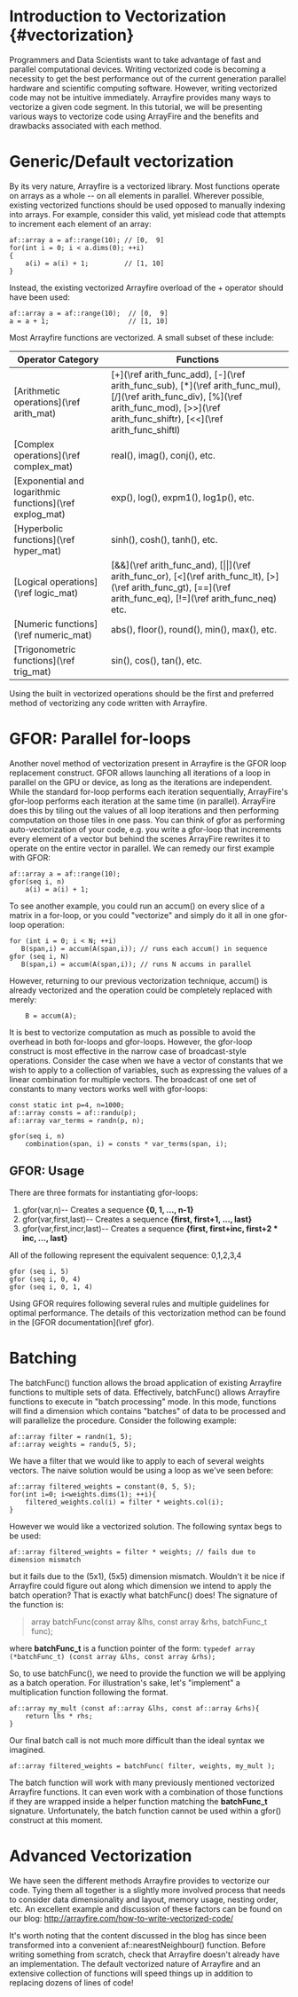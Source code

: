 Introduction to Vectorization {#vectorization}
===================

Programmers and Data Scientists want to take advantage of fast and parallel
computational devices. Writing vectorized code is becoming a necessity to get
the best performance out of the current generation parallel hardware and
scientific computing software. However, writing vectorized code may not be
intuitive immediately. Arrayfire provides many ways to vectorize a given code
segment. In this tutorial, we will be presenting various ways to vectorize code
using ArrayFire and the benefits and drawbacks associated with each method.

# Generic/Default vectorization
By its very nature, Arrayfire is a vectorized library. Most functions operate on
arrays as a whole -- on all elements in parallel. Wherever possible, existing
vectorized functions should be used opposed to manually indexing into arrays.
For example, consider this valid, yet mislead code that attempts to increment
each element of an array:
~~~~~~~~~~~~~~~~~~~~~~~~~~~~~~~~~~~~~~~~~~~~~~~~~~~~~~~~~~~~~~~~~~~~~~~{.cpp}
af::array a = af::range(10); // [0,  9]
for(int i = 0; i < a.dims(0); ++i)
{
    a(i) = a(i) + 1;         // [1, 10]
}
~~~~~~~~~~~~~~~~~~~~~~~~~~~~~~~~~~~~~~~~~~~~~~~~~~~~~~~~~~~~~~~~~~~~~~~

Instead, the existing vectorized Arrayfire overload of the + operator should have been used:
~~~~~~~~~~~~~~~~~~~~~~~~~~~~~~~~~~~~~~~~~~~~~~~~~~~~~~~~~~~~~~~~~~~~~~~{.cpp}
af::array a = af::range(10);  // [0,  9]
a = a + 1;                    // [1, 10]
~~~~~~~~~~~~~~~~~~~~~~~~~~~~~~~~~~~~~~~~~~~~~~~~~~~~~~~~~~~~~~~~~~~~~~~

Most Arrayfire functions are vectorized. A small subset of these include:

Operator Category                                           | Functions
------------------------------------------------------------|--------------------------
[Arithmetic operations](\ref arith_mat)                     | [+](\ref arith_func_add), [-](\ref arith_func_sub), [*](\ref arith_func_mul), [/](\ref arith_func_div), [%](\ref arith_func_mod), [>>](\ref arith_func_shiftr), [<<](\ref arith_func_shiftl)
[Complex operations](\ref complex_mat)                      | real(), imag(), conj(), etc.
[Exponential and logarithmic functions](\ref explog_mat)    | exp(), log(), expm1(), log1p(), etc.
[Hyperbolic functions](\ref hyper_mat)                      | sinh(), cosh(), tanh(), etc.
[Logical operations](\ref logic_mat)                        | [&&](\ref arith_func_and), [\|\|](\ref arith_func_or), [<](\ref arith_func_lt), [>](\ref arith_func_gt), [==](\ref arith_func_eq), [!=](\ref arith_func_neq) etc.
[Numeric functions](\ref numeric_mat)                       | abs(), floor(), round(), min(), max(), etc.
[Trigonometric functions](\ref trig_mat)                    | sin(), cos(), tan(), etc.

Using the built in vectorized operations should be the first and preferred method
of vectorizing any code written with Arrayfire.

# GFOR: Parallel for-loops
Another novel method of vectorization present in Arrayfire is the GFOR loop replacement construct.
GFOR allows launching all iterations of a loop in parallel on the GPU or device,
as long as the iterations are independent. While the standard for-loop performs
each iteration sequentially, ArrayFire's gfor-loop performs each iteration at
the same time (in parallel). ArrayFire does this by tiling out the values of all
loop iterations and then performing computation on those tiles in one pass.
You can think of gfor as performing auto-vectorization of your code, e.g. you
write a gfor-loop that increments every element of a vector but behind the scenes
ArrayFire rewrites it to operate on the entire vector in parallel.
We can remedy our first example with GFOR:
~~~~~~~~~~~~~~~~~~~~~~~~~~~~~~~~~~~~~~~~~~~~~~~~~~~~~~~~~~~~~~~~~~~~~~~{.cpp}
af::array a = af::range(10);
gfor(seq i, n)
    a(i) = a(i) + 1;
~~~~~~~~~~~~~~~~~~~~~~~~~~~~~~~~~~~~~~~~~~~~~~~~~~~~~~~~~~~~~~~~~~~~~~~

To see another example, you could run an accum() on every slice of a matrix in a
for-loop, or you could "vectorize" and simply do it all in one gfor-loop operation:
~~~~~~~~~~~~~~~~~~~~~~~~~~~~~~~~~~~~~~~~~~~~~~~~~~~~~~~~~~~~~~~~~~~~~~~{.cpp}
for (int i = 0; i < N; ++i)
   B(span,i) = accum(A(span,i)); // runs each accum() in sequence
gfor (seq i, N)
   B(span,i) = accum(A(span,i)); // runs N accums in parallel
~~~~~~~~~~~~~~~~~~~~~~~~~~~~~~~~~~~~~~~~~~~~~~~~~~~~~~~~~~~~~~~~~~~~~~~
However, returning to our previous vectorization technique, accum() is already
vectorized and the operation could be completely replaced with merely:
~~~~~~~~~~~~~~~~~~~~~~~~~~~~~~~~~~~~~~~~~~~~~~~~~~~~~~~~~~~~~~~~~~~~~~~{.cpp}
    B = accum(A);
~~~~~~~~~~~~~~~~~~~~~~~~~~~~~~~~~~~~~~~~~~~~~~~~~~~~~~~~~~~~~~~~~~~~~~~

It is best to vectorize computation as much as possible to avoid the overhead in
both for-loops and gfor-loops. However, the gfor-loop construct is most effective
in the narrow case of broadcast-style operations. Consider the case when we have
a vector of constants that we wish to apply to a collection of variables, such as
expressing the values of a linear combination for multiple vectors. The broadcast
of one set of constants to many vectors works well with gfor-loops:
~~~~~~~~~~~~~~~~~~~~~~~~~~~~~~~~~~~~~~~~~~~~~~~~~~~~~~~~~~~~~~~~~~~~~~~{.cpp}
const static int p=4, n=1000;
af::array consts = af::randu(p);
af::array var_terms = randn(p, n);

gfor(seq i, n)
    combination(span, i) = consts * var_terms(span, i);
~~~~~~~~~~~~~~~~~~~~~~~~~~~~~~~~~~~~~~~~~~~~~~~~~~~~~~~~~~~~~~~~~~~~~~~


## GFOR: Usage
There are three formats for instantiating gfor-loops:

 1. gfor(var,n)-- Creates a sequence <B>{0, 1, ..., n-1}</B>
 2. gfor(var,first,last)-- Creates a sequence <B>{first, first+1, ..., last}</B>
 3. gfor(var,first,incr,last)-- Creates a sequence <B>{first, first+inc, first+2 * inc, ..., last}</B>


All of the following represent the equivalent sequence: 0,1,2,3,4
~~~~~~~~~~~~~~~~~~~~~~~~~~~~~~~~~~~~~~~~~~~~~~~~~~~~~~~~~~~~~~~~~~~~~~~{.cpp}
gfor (seq i, 5)
gfor (seq i, 0, 4)
gfor (seq i, 0, 1, 4)
~~~~~~~~~~~~~~~~~~~~~~~~~~~~~~~~~~~~~~~~~~~~~~~~~~~~~~~~~~~~~~~~~~~~~~~
Using GFOR requires following several rules and multiple guidelines for optimal performance.
The details of this vectorization method can be found in the [GFOR documentation](\ref gfor).

# Batching
The batchFunc() function allows the broad application of existing Arrayfire
functions to multiple sets of data. Effectively, batchFunc() allows Arrayfire
functions to execute in "batch processing" mode. In this mode, functions will
find a dimension which contains "batches" of data to be processed and will
parallelize the procedure.
Consider the following example:
~~~~~~~~~~~~~~~~~~~~~~~~~~~~~~~~~~~~~~~~~~~~~~~~~~~~~~~~~~~~~~~~~~~~~~~{.cpp}
af::array filter = randn(1, 5);
af::array weights = randu(5, 5);
~~~~~~~~~~~~~~~~~~~~~~~~~~~~~~~~~~~~~~~~~~~~~~~~~~~~~~~~~~~~~~~~~~~~~~~
We have a filter that we would like to apply to each of several weights vectors.
The naive solution would be using a loop as we've seen before:
~~~~~~~~~~~~~~~~~~~~~~~~~~~~~~~~~~~~~~~~~~~~~~~~~~~~~~~~~~~~~~~~~~~~~~~{.cpp}
af::array filtered_weights = constant(0, 5, 5);
for(int i=0; i<weights.dims(1); ++i){
    filtered_weights.col(i) = filter * weights.col(i);
}
~~~~~~~~~~~~~~~~~~~~~~~~~~~~~~~~~~~~~~~~~~~~~~~~~~~~~~~~~~~~~~~~~~~~~~~
However we would like a vectorized solution. The following syntax begs to be used:
~~~~~~~~~~~~~~~~~~~~~~~~~~~~~~~~~~~~~~~~~~~~~~~~~~~~~~~~~~~~~~~~~~~~~~~{.cpp}
af::array filtered_weights = filter * weights; // fails due to dimension mismatch
~~~~~~~~~~~~~~~~~~~~~~~~~~~~~~~~~~~~~~~~~~~~~~~~~~~~~~~~~~~~~~~~~~~~~~~
but it fails due to the (5x1), (5x5) dimension mismatch. Wouldn't it be nice if
Arrayfire could figure out along which dimension we intend to apply the batch
operation? That is exactly what batchFunc() does!
The signature of the function is:

> array batchFunc(const array &lhs, const array &rhs, batchFunc_t func);

where __batchFunc_t__ is a function pointer of the form:
`typedef array (*batchFunc_t) (const array &lhs, const array &rhs);`


So, to use batchFunc(), we need to provide the function we will be applying as a
batch operation. For illustration's sake, let's "implement" a multiplication
function following the format.
~~~~~~~~~~~~~~~~~~~~~~~~~~~~~~~~~~~~~~~~~~~~~~~~~~~~~~~~~~~~~~~~~~~~~~~{.cpp}
af::array my_mult (const af::array &lhs, const af::array &rhs){
    return lhs * rhs;
}
~~~~~~~~~~~~~~~~~~~~~~~~~~~~~~~~~~~~~~~~~~~~~~~~~~~~~~~~~~~~~~~~~~~~~~~

Our final batch call is not much more difficult than the ideal
syntax we imagined.
~~~~~~~~~~~~~~~~~~~~~~~~~~~~~~~~~~~~~~~~~~~~~~~~~~~~~~~~~~~~~~~~~~~~~~~{.cpp}
af::array filtered_weights = batchFunc( filter, weights, my_mult );
~~~~~~~~~~~~~~~~~~~~~~~~~~~~~~~~~~~~~~~~~~~~~~~~~~~~~~~~~~~~~~~~~~~~~~~

The batch function will work with many previously mentioned vectorized Arrayfire
functions. It can even work with a combination of those functions if they are
wrapped inside a helper function matching the __batchFunc_t__ signature. Unfortunately,
the batch function cannot be used within a gfor() construct at this moment.

# Advanced Vectorization
We have seen the different methods Arrayfire provides to vectorize our code. Tying
them all together is a slightly more involved process that needs to consider data
dimensionality and layout, memory usage, nesting order, etc. An excellent example
and discussion of these factors can be found on our blog:
http://arrayfire.com/how-to-write-vectorized-code/

It's worth noting that the content discussed in the blog has since been transformed
into a convenient af::nearestNeighbour() function. Before writing something from
scratch, check that Arrayfire doesn't already have an implementation. The default
vectorized nature of Arrayfire and an extensive collection of functions will
speed things up in addition to replacing dozens of lines of code!

